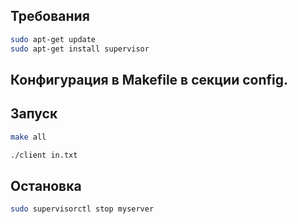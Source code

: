## Требования

```sh
sudo apt-get update
sudo apt-get install supervisor
```

## Конфигурация в Makefile в секции config.

## Запуск

```sh
make all
```

```sh
./client in.txt
```

## Остановка

```sh
sudo supervisorctl stop myserver
```